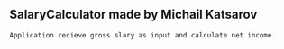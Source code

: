 ## SalaryCalculator made by Michail Katsarov 
    Application recieve gross slary as input and calculate net income.


